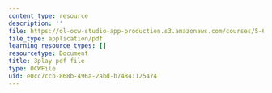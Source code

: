 ```yaml
---
content_type: resource
description: ''
file: https://ol-ocw-studio-app-production.s3.amazonaws.com/courses/5-61-physical-chemistry-fall-2017/e0cc7ccb868b496a2abdb74841125474_BEs4K6LSGzo.pdf
file_type: application/pdf
learning_resource_types: []
resourcetype: Document
title: 3play pdf file
type: OCWFile
uid: e0cc7ccb-868b-496a-2abd-b74841125474
---
```

